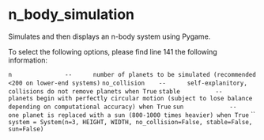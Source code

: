 # n_body_simulation
Simulates and then displays an n-body system using Pygame.

To select the following options, please find line 141 the following information:

`n               --      number of planets to be simulated (recommended <200 on lower-end systems)`
`no_collision    --      self-explanitory, collisions do not remove planets when True`
`stable          --      planets begin with perfectly circular motion (subject to lose balance depending on computational accuracy) when True`
`sun             --      one planet is replaced with a sun (800-1000 times heavier) when True`
``
`system = System(n=3, HEIGHT, WIDTH, no_collision=False, stable=False, sun=False)`
